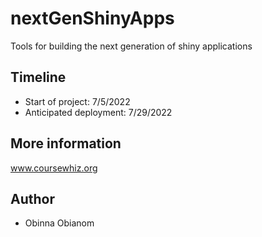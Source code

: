 # nextGenShinyApps
Tools for building the next generation of shiny applications

## Timeline

 - Start of project: 7/5/2022
 - Anticipated deployment: 7/29/2022
 
## More information

www.coursewhiz.org

## Author

  - Obinna Obianom
